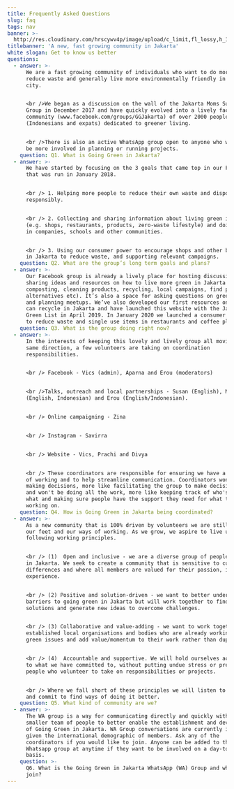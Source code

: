 ```yaml
---
title: Frequently Asked Questions
slug: faq
tags: nav
banner: >-
  http://res.cloudinary.com/hrscywv4p/image/upload/c_limit,fl_lossy,h_1500,w_2000,f_auto,q_auto/v1/1378019/kilarov-zaneit-634702-unsplash_zfrfwx.jpg
titlebanner: 'A new, fast growing community in Jakarta'
white slogan: Get to know us better
questions:
  - answer: >-
      We are a fast growing community of individuals who want to do more to
      reduce waste and generally live more environmentally friendly in this
      city.


      <br />We began as a discussion on the wall of the Jakarta Moms Support
      Group in December 2017 and have quickly evolved into a lively facebook
      community (www.facebook.com/groups/GGJakarta) of over 2000 people
      (Indonesians and expats) dedicated to greener living.


      <br />There is also an active WhatsApp group open to anyone who wants to
      be more involved in planning or running projects.
    question: Q1. What is Going Green in Jakarta?
  - answer: >-
      We have started by focusing on the 3 goals that came top in our FB poll
      that was run in January 2018.


      <br /> 1. Helping more people to reduce their own waste and dispose of it
      responsibly.


      <br /> 2. Collecting and sharing information about living green in Jakarta
      (e.g. shops, restaurants, products, zero-waste lifestyle) and doing talks
      in companies, schools and other communities. 


      <br /> 3. Using our consumer power to encourage shops and other businesses
      in Jakarta to reduce waste, and supporting relevant campaigns.
    question: Q2. What are the group’s long term goals and plans?
  - answer: >-
      Our Facebook group is already a lively place for hosting discussion and
      sharing ideas and resources on how to live more green in Jakarta (e.g.
      composting, cleaning products, recycling, local campaigns, find plastic
      alternatives etc). It’s also a space for asking questions on green living
      and planning meetups. We’ve also developed our first resources on how you
      can recycle in Jakarta and have launched this website with the Jakarta
      Green List in April 2019. In January 2020 we launched a consumer campaign
      to reduce waste and single use items in restaurants and coffee places.
    question: Q3. What is the group doing right now?
  - answer: >-
      In the interests of keeping this lovely and lively group all moving in the
      same direction, a few volunteers are taking on coordination
      responsibilities. 


      <br /> Facebook - Vics (admin), Aparna and Erou (moderators)


      <br />Talks, outreach and local partnerships - Susan (English), Malini
      (English, Indonesian) and Erou (English/Indonesian).


      <br /> Online campaigning - Zina


      <br /> Instagram - Savirra


      <br /> Website - Vics, Prachi and Divya


      <br /> These coordinators are responsible for ensuring we have a clear way
      of working and to help streamline communication. Coordinators won't be
      making decisions, more like facilitating the group to make decisions...
      and won't be doing all the work, more like keeping track of who's doing
      what and making sure people have the support they need for what they're
      working on.
    question: Q4. How is Going Green in Jakarta being coordinated?
  - answer: >-
      As a new community that is 100% driven by volunteers we are still finding
      our feet and our ways of working. As we grow, we aspire to live up to the
      following working principles. 


      <br /> (1)  Open and inclusive - we are a diverse group of people living
      in Jakarta. We seek to create a community that is sensitive to cultural
      differences and where all members are valued for their passion, ideas and
      experience.


      <br /> (2) Positive and solution-driven - we want to better understand the
      barriers to going green in Jakarta but will work together to find
      solutions and generate new ideas to overcome challenges.


      <br /> (3) Collaborative and value-adding - we want to work together with
      established local organisations and bodies who are already working on
      green issues and add value/momentum to their work rather than duplicating.


      <br /> (4)  Accountable and supportive. We will hold ourselves accountable
      to what we have committed to, without putting undue stress or pressure on
      people who volunteer to take on responsibilities or projects.


      <br /> Where we fall short of these principles we will listen to feedback
      and commit to find ways of doing it better.
    question: Q5. What kind of community are we?
  - answer: >-
      The WA group is a way for communicating directly and quickly with a
      smaller team of people to better enable the establishment and development
      of Going Green in Jakarta. WA Group conversations are currently in English
      given the international demographic of members. Ask any of the
      coordinators if you would like to join. Anyone can be added to the
      Whatsapp group at anytime if they want to be involved on a day-to-day
      basis. 
    question: >-
      Q6. What is the Going Green in Jakarta WhatsApp (WA) Group and who can
      join?
---
```



